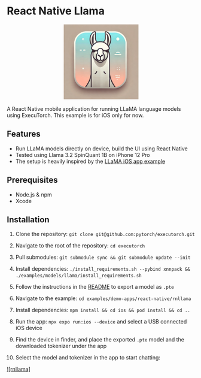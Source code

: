# React Native Llama

<p align="center">
  <img src="./assets/images/rnllama.png" width="200" alt="rnllama Logo">
</p>

A React Native mobile application for running LLaMA language models using ExecuTorch. This example is for iOS only for now.

## Features

- Run LLaMA models directly on device, build the UI using React Native
- Tested using Llama 3.2 SpinQuant 1B on iPhone 12 Pro
- The setup is heavily inspired by the [LLaMA iOS app example](https://github.com/pytorch/executorch/tree/main/examples/demo-apps/apple_ios/LLaMA)


## Prerequisites

- Node.js & npm
- Xcode

## Installation

1. Clone the repository: `git clone git@github.com:pytorch/executorch.git`

2. Navigate to the root of the repository: `cd executorch`

3. Pull submodules: `git submodule sync && git submodule update --init`

4. Install dependencies: `./install_requirements.sh --pybind xnnpack && ./examples/models/llama/install_requirements.sh`

5. Follow the instructions in the [README](https://github.com/pytorch/executorch/blob/main/examples/models/llama/README.md#option-a-download-and-export-llama32-1b3b-model) to export a model as `.pte`

6. Navigate to the example: `cd examples/demo-apps/react-native/rnllama`

7. Install dependencies: `npm install && cd ios && pod install && cd ..`

8. Run the app: `npx expo run:ios --device` and select a USB connected iOS device

9. Find the device in finder, and place the exported `.pte` model and the downloaded tokenizer under the app

10. Select the model and tokenizer in the app to start chatting:

[![rnllama]](https://github.com/user-attachments/assets/0ca5a258-a248-4247-9e09-451945c1014b)

